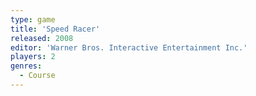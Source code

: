 ```yaml
---
type: game
title: 'Speed Racer'
released: 2008
editor: 'Warner Bros. Interactive Entertainment Inc.'
players: 2
genres:
  - Course
---
```

